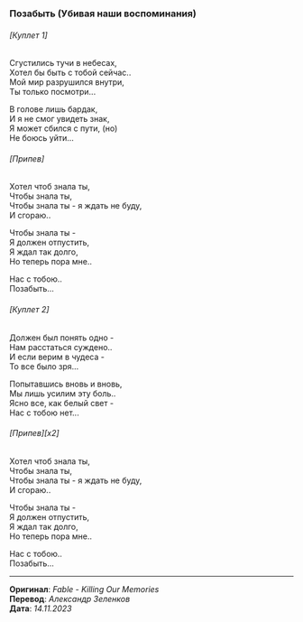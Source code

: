 ### Позабыть (Убивая наши воспоминания)

###### [Куплет 1]

Сгустились тучи в небесах, \
Хотел бы быть с тобой сейчас.. \
Мой мир разрушился внутри, \
Ты только посмотри...

В голове лишь бардак, \
И я не смог увидеть знак, \
Я может сбился с пути, (но) \
Не боюсь уйти...

###### [Припев]

Хотел чтоб знала ты, \
Чтобы знала ты, \
Чтобы знала ты - я ждать не буду, \
И сгораю..

Чтобы знала ты - \
Я должен отпустить, \
Я ждал так долго, \
Но теперь пора мне..

Нас с тобою.. \
Позабыть...

###### [Куплет 2]

Должен был понять одно - \
Нам расстаться суждено.. \
И если верим в чудеса - \
То все было зря...

Попытавшись вновь и вновь, \
Мы лишь усилим эту боль.. \
Ясно все, как белый свет - \
Нас с тобою нет...

###### [Припев][x2]

Хотел чтоб знала ты, \
Чтобы знала ты, \
Чтобы знала ты - я ждать не буду, \
И сгораю..

Чтобы знала ты - \
Я должен отпустить, \
Я ждал так долго, \
Но теперь пора мне..

Нас с тобою.. \
Позабыть...

---

**Оригинал**: _Fable - Killing Our Memories_ \
**Перевод**: _Александр Зеленков_ \
**Дата**: _14.11.2023_
